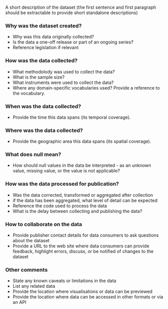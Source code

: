 A short description of the dataset (the first sentence and first paragraph should be extractable to provide short standalone descriptions)

### Why was the dataset created?

- Why was this data originally collected? 
- Is the data a one-off release or part of an ongoing series?
- Reference legislation if relevant

### How was the data collected?

- What methodolody was used to collect the data? 
- What is the sample size?
- What instruments were used to collect the data? 
- Where any domain-specific vocabularies used? Provide a reference to the vocabulary.

### When was the data collected?

- Provide the time this data spans (its temporal coverage). 

### Where was the data collected?

- Provide the geographic area this data spans (its spatial coverage). 

### What does null mean?

- How should null values in the data be interpreted - as an unknown value, missing value, or the value is not applicable?

### How was the data processed for publication?

- Was the data corrected, transformed or aggregated after collection
- if the data has been aggregated, what level of detail can be expected
- Reference the code used to process the data
- What is the delay between collecting and publishing the data?

### How to collaborate on the data

- Provide publisher contact details for data consumers to ask questions about the dataset
- Provide a URL to the web site where data consumers can provide feedback, highlight errors, discuss, or be notified of changes to  the dataset 

### Other comments

- State any known caveats or limitations in the data
- List any related data
- Provide the location where visualisations or data can be previewed
- Provide the location where data can be accessed in other formats or via an API
